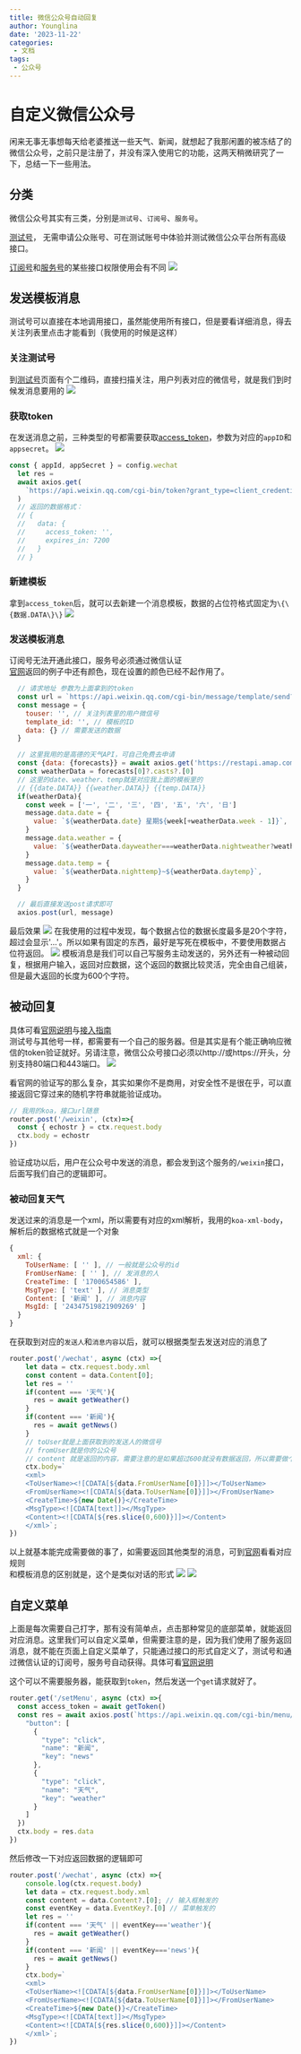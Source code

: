 ```yaml
---
title: 微信公众号自动回复
author: Younglina
date: '2023-11-22'
categories:
 - 文档
tags:
 - 公众号
---
```


# 自定义微信公众号
闲来无事无事想每天给老婆推送一些天气、新闻，就想起了我那闲置的被冻结了的微信公众号，之前只是注册了，并没有深入使用它的功能，这两天稍微研究了一下，总结一下一些用法。

## 分类
微信公众号其实有三类，分别是`测试号`、`订阅号`、`服务号`。

[测试号](https://mp.weixin.qq.com/debug/cgi-bin/sandboxinfo?action=showinfo&t=sandbox/index)，
无需申请公众账号、可在测试账号中体验并测试微信公众平台所有高级接口。

[订阅号](https://mp.weixin.qq.com/advanced/advanced?action=table&token=384413233&lang=zh_CN)和[服务号](https://mp.weixin.qq.com/advanced/advanced?action=table&token=384413233&lang=zh_CN)的某些接口权限使用会有不同
![](https://younglina-1256042946.cos.ap-nanjing.myqcloud.com/blog/1700707618208_image.png)

## 发送模板消息
测试号可以直接在本地调用接口，虽然能使用所有接口，但是要看详细消息，得去关注列表里点击才能看到（我使用的时候是这样）

### 关注测试号
到[测试号](https://mp.weixin.qq.com/debug/cgi-bin/sandboxinfo?action=showinfo&t=sandbox/index)页面有个二维码，直接扫描关注，用户列表对应的微信号，就是我们到时候发消息要用的
![](https://younglina-1256042946.cos.ap-nanjing.myqcloud.com/blog/1700723054989_image.png)

### 获取token
在发送消息之前，三种类型的号都需要获取[access_token](https://developers.weixin.qq.com/doc/offiaccount/Basic_Information/Get_access_token.html)，参数为对应的`appID`和`appsecret`。
![](https://younglina-1256042946.cos.ap-nanjing.myqcloud.com/blog/1700718898281_image.png)
```javascript
const { appId, appSecret } = config.wechat
  let res = 
  await axios.get(
    `https://api.weixin.qq.com/cgi-bin/token?grant_type=client_credential&appid=${appId}&secret=${appSecret}`
  )
  // 返回的数据格式：
  // {
  //   data: {
  //     access_token: '',
  //     expires_in: 7200
  //   }
  // }
```

### 新建模板
拿到`access_token`后，就可以去新建一个消息模板，数据的占位符格式固定为`\{\{数据.DATA\}\}`
![](https://younglina-1256042946.cos.ap-nanjing.myqcloud.com/blog/1700718656180_image.png)

### 发送模板消息
订阅号无法开通此接口，服务号必须通过微信认证  
[官网](https://mp.weixin.qq.com/debug/cgi-bin/readtmpl?t=tmplmsg/faq_tmpl)返回的例子中还有颜色，现在设置的颜色已经不起作用了。
```javascript
  // 请求地址 参数为上面拿到的token
  const url = `https://api.weixin.qq.com/cgi-bin/message/template/send?access_token=${access_token}`
  const message = {
    touser: '', // 关注列表里的用户微信号
    template_id: '', // 模板的ID
    data: {} // 需要发送的数据
  }

  // 这里我用的是高德的天气API，可自己免费去申请
  const {data: {forecasts}} = await axios.get('https://restapi.amap.com/v3/weather/weatherInfo?city=城市的code&key=自己的key&extensions=all')
  const weatherData = forecasts[0]?.casts?.[0]
  // 这里的date、weather、temp就是对应我上面的模板里的
  // {{date.DATA}} {{weather.DATA}} {{temp.DATA}}
  if(weatherData){
    const week = ['一', '二', '三', '四', '五', '六', '日']
    message.data.date = {
      value: `${weatherData.date} 星期${week[+weatherData.week - 1]}`,
    }
    message.data.weather = {
      value: `${weatherData.dayweather===weatherData.nightweather?weatherData.dayweather:`${weatherData.dayweather}转${weatherData.nightweather}`}`,
    }
    message.data.temp = {
      value: `${weatherData.nighttemp}~${weatherData.daytemp}`,
    }
  }

  // 最后直接发送post请求即可
  axios.post(url, message)
```
最后效果
![](https://younglina-1256042946.cos.ap-nanjing.myqcloud.com/blog/1700719900612_image.png)
在我使用的过程中发现，每个数据占位的数据长度最多是20个字符，超过会显示'...'。所以如果有固定的东西，最好是写死在模板中，不要使用数据占位符返回。
![](https://younglina-1256042946.cos.ap-nanjing.myqcloud.com/blog/1700720406222_image.png)
模板消息是我们可以自己写服务主动发送的，另外还有一种被动回复，根据用户输入，返回对应数据，这个返回的数据比较灵活，完全由自己组装，但是最大返回的长度为600个字符。

## 被动回复
具体可看[官网说明](https://developers.weixin.qq.com/doc/offiaccount/Message_Management/Passive_user_reply_message.html)与[接入指南](https://developers.weixin.qq.com/doc/offiaccount/Basic_Information/Access_Overview.html)  
测试号与其他号一样，都需要有一个自己的服务器。但是其实是有个能正确响应微信的token验证就好。另请注意，微信公众号接口必须以http://或https://开头，分别支持80端口和443端口。
![](https://younglina-1256042946.cos.ap-nanjing.myqcloud.com/blog/1700720693052_image.png)

看官网的验证写的那么复杂，其实如果你不是商用，对安全性不是很在乎，可以直接返回它穿过来的随机字符串就能验证成功。
```javascript
// 我用的koa，接口url随意
router.post('/weixin', (ctx)=>{
  const { echostr } = ctx.request.body
  ctx.body = echostr
})
```
验证成功以后，用户在公众号中发送的消息，都会发到这个服务的`/weixin`接口，后面写我们自己的逻辑即可。

### 被动回复天气
发送过来的消息是一个xml，所以需要有对应的xml解析，我用的`koa-xml-body`，解析后的数据格式就是一个对象
```javascript
{
  xml: {
    ToUserName: [ '' ], // 一般就是公众号的id
    FromUserName: [ '' ], // 发消息的人
    CreateTime: [ '1700654586' ],
    MsgType: [ 'text' ], // 消息类型
    Content: [ '新闻' ], // 消息内容
    MsgId: [ '24347519821909269' ]
  }
}
```

在获取到对应的`发送人`和`消息内容`以后，就可以根据类型去发送对应的消息了
```javascript
router.post('/wechat', async (ctx) =>{
    let data = ctx.request.body.xml
    const content = data.Content[0];
    let res = ''
    if(content === '天气'){
      res = await getWeather()
    }
    if(content === '新闻'){
      res = await getNews()
    }
    // toUser就是上面获取到的发送人的微信号
    // fromUser就是你的公众号
    // content 就是返回的内容，需要注意的是如果超过600就没有数据返回，所以需要做个截取，保证数据返回
    ctx.body=`
    <xml>
    <ToUserName><![CDATA[${data.FromUserName[0]}]]></ToUserName>
    <FromUserName><![CDATA[${data.ToUserName[0]}]]></FromUserName>
    <CreateTime>${new Date()}</CreateTime>
    <MsgType><![CDATA[text]]></MsgType>
    <Content><![CDATA[${res.slice(0,600)}]]></Content>
    </xml>`;
})
```
以上就基本能完成需要做的事了，如需要返回其他类型的消息，可到[官网](https://developers.weixin.qq.com/doc/offiaccount/Message_Management/Passive_user_reply_message.html)看看对应规则  
和模板消息的区别就是，这个是类似对话的形式
![](https://younglina-1256042946.cos.ap-nanjing.myqcloud.com/blog/1700721801997_image.png)
![](https://younglina-1256042946.cos.ap-nanjing.myqcloud.com/blog/1700721858549_image.png)

## 自定义菜单
上面是每次需要自己打字，那有没有简单点，点击那种常见的底部菜单，就能返回对应消息。这里我们可以自定义菜单，但需要注意的是，因为我们使用了服务返回消息，就不能在页面上自定义菜单了，只能通过接口的形式自定义了，测试号和通过微信认证的订阅号，服务号自动获得。具体可看[官网说明](https://developers.weixin.qq.com/doc/offiaccount/Custom_Menus/Creating_Custom-Defined_Menu.html)

这个可以不需要服务器，能获取到`token`，然后发送一个`get`请求就好了。
```javascript
router.get('/setMenu', async (ctx) =>{
  const access_token = await getToken()
  const res = await axios.post(`https://api.weixin.qq.com/cgi-bin/menu/create?access_token=${access_token}`, {
    "button": [
      {
        "type": "click",
        "name": "新闻",
        "key": "news"
      },
      {
        "type": "click",
        "name": "天气",
        "key": "weather"
      }
    ]
  })
  ctx.body = res.data
})
```

然后修改一下对应返回数据的逻辑即可
```javascript
router.post('/wechat', async (ctx) =>{
    console.log(ctx.request.body)
    let data = ctx.request.body.xml
    const content = data.Content?.[0]; // 输入框触发的
    const eventKey = data.EventKey?.[0] // 菜单触发的
    let res = ''
    if(content === '天气' || eventKey==='weather'){
      res = await getWeather()
    }
    if(content === '新闻' || eventKey==='news'){
      res = await getNews()
    }
    ctx.body=`
    <xml>
    <ToUserName><![CDATA[${data.FromUserName[0]}]]></ToUserName>
    <FromUserName><![CDATA[${data.ToUserName[0]}]]></FromUserName>
    <CreateTime>${new Date()}</CreateTime>
    <MsgType><![CDATA[text]]></MsgType>
    <Content><![CDATA[${res.slice(0,600)}]]></Content>
    </xml>`;
})
```